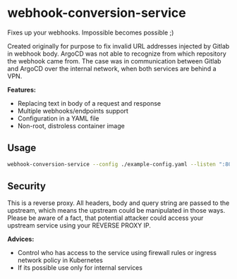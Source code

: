 webhook-conversion-service
==========================

Fixes up your webhooks. Impossible becomes possible ;)

Created originally for purpose to fix invalid URL addresses injected by Gitlab in webhook body. ArgoCD was not able to recognize from which repository the webhook came from.
The case was in communication between Gitlab and ArgoCD over the internal network, when both services are behind a VPN.

**Features:**
- Replacing text in body of a request and response
- Multiple webhooks/endpoints support
- Configuration in a YAML file
- Non-root, distroless container image

Usage
-----

```bash
webhook-conversion-service --config ./example-config.yaml --listen ":8080"
```

Security
--------

This is a reverse proxy. All headers, body and query string are passed to the upstream, which means the upstream could be manipulated in those ways.
Please be aware of a fact, that potential attacker could access your upstream service using your REVERSE PROXY IP.

**Advices:**
- Control who has access to the service using firewall rules or ingress network policy in Kubernetes
- If its possible use only for internal services
